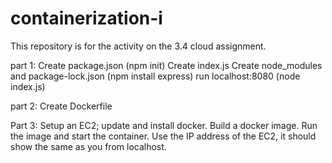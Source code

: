 # containerization-i

This repository is for the  activity on the 3.4 cloud assignment.

part 1: 
Create package.json (npm init)
Create index.js 
Create node_modules and package-lock.json (npm install express)
run localhost:8080 (node index.js)

part 2:
Create Dockerfile

Part 3:
Setup an EC2; update and install docker.
Build a docker image.
Run the image and start the container.
Use the IP address of the EC2, it should show the same as you from localhost.

